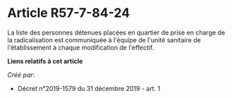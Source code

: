 # Article R57-7-84-24

La liste des personnes détenues placées en quartier de prise en charge de la radicalisation est communiquée à l'équipe de
l'unité sanitaire de l'établissement à chaque modification de l'effectif.

**Liens relatifs à cet article**

_Créé par_:

  - Décret n°2019-1579 du 31 décembre 2019 - art. 1
